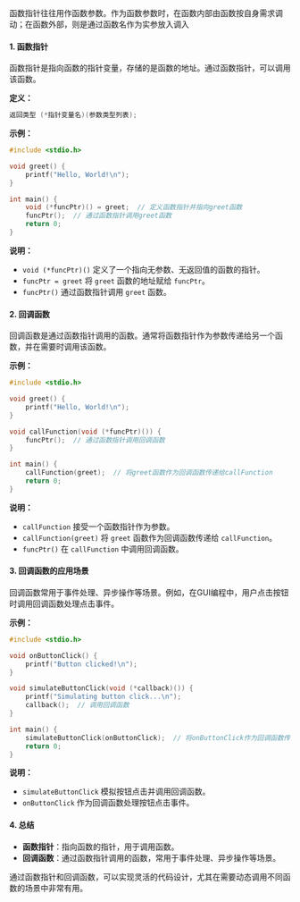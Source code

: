 函数指针往往用作函数参数。作为函数参数时，在函数内部由函数按自身需求调动；在函数外部，则是通过函数名作为实参放入调入

#### 1. 函数指针
函数指针是指向函数的指针变量，存储的是函数的地址。通过函数指针，可以调用该函数。

**定义：**
```c
返回类型 (*指针变量名)(参数类型列表);
```

**示例：**
```c
#include <stdio.h>

void greet() {
    printf("Hello, World!\n");
}

int main() {
    void (*funcPtr)() = greet;  // 定义函数指针并指向greet函数
    funcPtr();  // 通过函数指针调用greet函数
    return 0;
}
```

**说明：**
- `void (*funcPtr)()` 定义了一个指向无参数、无返回值的函数的指针。
- `funcPtr = greet` 将 `greet` 函数的地址赋给 `funcPtr`。
- `funcPtr()` 通过函数指针调用 `greet` 函数。

#### 2. 回调函数
回调函数是通过函数指针调用的函数。通常将函数指针作为参数传递给另一个函数，并在需要时调用该函数。

**示例：**
```c
#include <stdio.h>

void greet() {
    printf("Hello, World!\n");
}

void callFunction(void (*funcPtr)()) {
    funcPtr();  // 通过函数指针调用回调函数
}

int main() {
    callFunction(greet);  // 将greet函数作为回调函数传递给callFunction
    return 0;
}
```

**说明：**
- `callFunction` 接受一个函数指针作为参数。
- `callFunction(greet)` 将 `greet` 函数作为回调函数传递给 `callFunction`。
- `funcPtr()` 在 `callFunction` 中调用回调函数。

#### 3. 回调函数的应用场景
回调函数常用于事件处理、异步操作等场景。例如，在GUI编程中，用户点击按钮时调用回调函数处理点击事件。

**示例：**
```c
#include <stdio.h>

void onButtonClick() {
    printf("Button clicked!\n");
}

void simulateButtonClick(void (*callback)()) {
    printf("Simulating button click...\n");
    callback();  // 调用回调函数
}

int main() {
    simulateButtonClick(onButtonClick);  // 将onButtonClick作为回调函数传递
    return 0;
}
```

**说明：**
- `simulateButtonClick` 模拟按钮点击并调用回调函数。
- `onButtonClick` 作为回调函数处理按钮点击事件。

#### 4. 总结
- **函数指针**：指向函数的指针，用于调用函数。
- **回调函数**：通过函数指针调用的函数，常用于事件处理、异步操作等场景。

通过函数指针和回调函数，可以实现灵活的代码设计，尤其在需要动态调用不同函数的场景中非常有用。